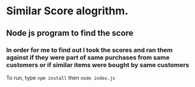 # Similar Score alogrithm.

## Node js program to find the score
### In order for me to find out I took the scores and ran them against if they were part of same purchases from same customers or if similar items were bought by same customers

To run, type `npm install` then `node index.js`
